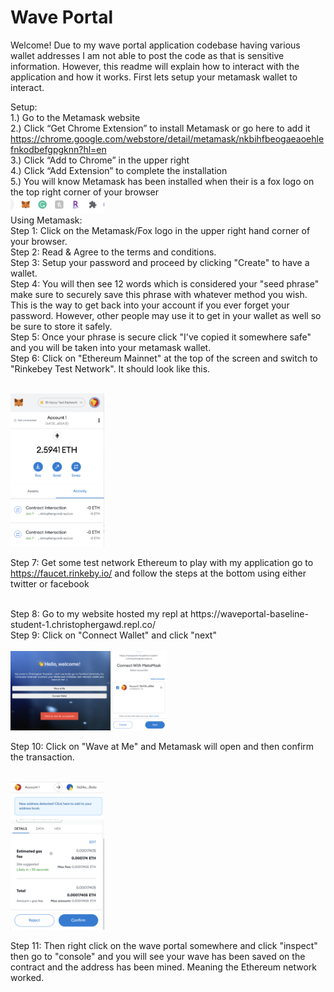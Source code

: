 # Wave Portal 

Welcome! Due to my wave portal application codebase having various wallet addresses I am not able to post the code as that is sensitive information. 
However, this readme will explain how to interact with the application and how it works. 
First lets setup your metamask wallet to interact. 

Setup: 
<br>
1.) Go to the Metamask website
<br>
2.) Click “Get Chrome Extension” to install Metamask or go here to add it https://chrome.google.com/webstore/detail/metamask/nkbihfbeogaeaoehlefnkodbefgpgknn?hl=en
<br>
3.) Click “Add to Chrome” in the upper right
<br>
4.) Click “Add Extension” to complete the installation
<br>
5.) You will know Metamask has been installed when their is a fox logo on the top right corner of your browser
<br>
<img src="images/Extensions.png" width="150">
<br>
Using Metamask: 
<br>
Step 1: Click on the Metamask/Fox logo in the upper right hand corner of your browser.
<br>
Step 2: Read & Agree to the terms and conditions. 
<br>
Step 3: Setup your password and proceed by clicking "Create" to have a wallet. 
<br>
Step 4: You will then see 12 words which is considered your "seed phrase" make sure to securely save this phrase with whatever method you wish. This is the way to get back into your account if you ever forget your password. However, other people may use it to get in your wallet as well so be sure to store it safely. 
<br>
Step 5: Once your phrase is secure click "I've copied it somewhere safe" and you will be taken into your metamask wallet. 
<br>
Step 6: Click on "Ethereum Mainnet" at the top of the screen and switch to "Rinkebey Test Network". It should look like this. 

<br>
<img src="images/rinkebey.png" width="150">
<br>

Step 7: Get some test network Ethereum to play with my application  go to https://faucet.rinkeby.io/ and follow the steps at the bottom using either twitter or facebook

<br>
Step 8: Go to my website hosted my repl at https://waveportal-baseline-student-1.christophergawd.repl.co/
<br>
Step 9: Click on "Connect Wallet" and click "next"
<br>

<br>
<img src="images/connect_wallet.png" width="250">
<br>

Step 10: Click on "Wave at Me" and Metamask will open and then confirm the transaction. 

<br>
<img src="images/test-fee.png" width="150">
<br> 

Step 11: Then right click on the wave portal somewhere and click "inspect" then go to "console" and you will see your wave has been saved on the contract and the address has been mined. Meaning the Ethereum network worked. 
